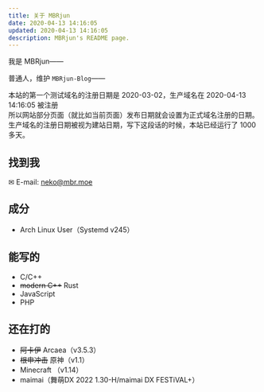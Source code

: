 ```yaml
---
title: 关于 MBRjun
date: 2020-04-13 14:16:05
updated: 2020-04-13 14:16:05
description: MBRjun's README page.
---
```

我是 MBRjun——  

普通人，维护 ``MBRjun-Blog``——  

本站的第一个测试域名的注册日期是 2020-03-02，生产域名在 2020-04-13 14:16:05 被注册  
所以网站部分页面（就比如当前页面）发布日期就会设置为正式域名注册的日期。  
生产域名的注册日期被视为建站日期，写下这段话的时候，本站已经运行了 1000 多天。  

## 找到我
✉ E-mail: [neko@mbr.moe](mailto:neko@mbr.moe)  

## 成分
- Arch Linux User（Systemd v245）

## 能写的
- C/C++
- ~~modern C++~~ Rust
- JavaScript
- PHP

## 还在打的
- ~~阿卡伊~~ Arcaea（v3.5.3）
- ~~根申冲击~~ 原神（v1.1）
- Minecraft （v1.14）
- maimai（舞萌DX 2022 1.30-H/maimai DX FESTiVAL+）
